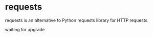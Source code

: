 # requests

requests is an alternative to Python requests library for HTTP requests.

waiting for upgrade
